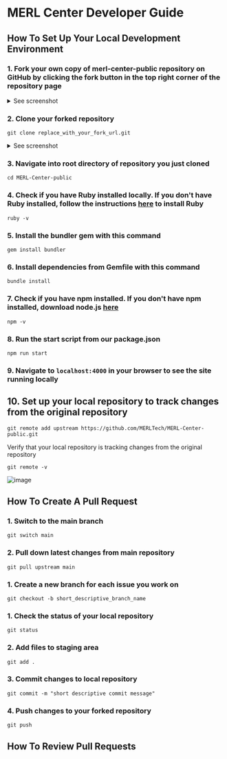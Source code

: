 # MERL Center Developer Guide

## How To Set Up Your Local Development Environment
### 1. Fork your own copy of merl-center-public repository on GitHub by clicking the fork button in the top right corner of the repository page
   
<details><summary>See screenshot</summary>

![image](https://github.com/MERLTech/MERL-Center-public/assets/73561520/fb0ac86f-54fe-4cab-b19a-a2762d9ee703)

</details>

### 2. Clone your forked repository
```
git clone replace_with_your_fork_url.git
```

<details><summary>See screenshot</summary>

![image](https://github.com/MERLTech/MERL-Center-public/assets/73561520/0dddd8a1-76eb-4f8f-9804-1ca47f66d2a2)
</details>

### 3. Navigate into root directory of repository you just cloned
```
cd MERL-Center-public
```

### 4. Check if you have Ruby installed locally. If you don't have Ruby installed, follow the instructions [here](https://www.ruby-lang.org/en/documentation/installation/) to install Ruby
```
ruby -v
```
### 5. Install the bundler gem with this command
```
gem install bundler
```

### 6. Install dependencies from Gemfile with this command
```
bundle install
```
### 7. Check if you have npm installed. If you don't have npm installed, download node.js [here](https://nodejs.org/en/download/)
```
npm -v
```
### 8. Run the start script from our package.json
```
npm run start
```
### 9. Navigate to `localhost:4000` in your browser to see the site running locally 

## 10. Set up your local repository to track changes from the original repository
```
git remote add upstream https://github.com/MERLTech/MERL-Center-public.git
```
Verify that your local repository is tracking changes from the original repository
```
git remote -v
```
![image](https://github.com/MERLTech/MERL-Center-public/assets/73561520/8f91b2d2-8c68-44af-8ae9-caf0ca2ee9cb)



## How To Create A Pull Request
### 1. Switch to the main branch
```
git switch main
```
### 2. Pull down latest changes from main repository
```
git pull upstream main
```


### 1. Create a new branch for each issue you work on
```
git checkout -b short_descriptive_branch_name
```

### 1. Check the status of your local repository
```
git status
```
### 2. Add files to staging area
```
git add .
```
### 3. Commit changes to local repository
```
git commit -m "short descriptive commit message"
```
### 4. Push changes to your forked repository
```
git push
```


## How To Review Pull Requests